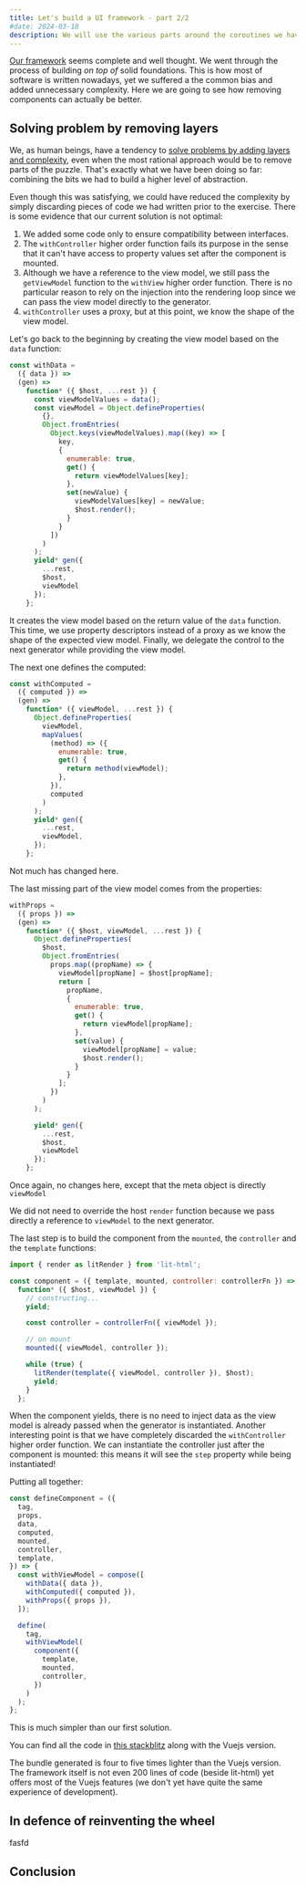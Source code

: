 ```yaml
---
title: Let's build a UI framework - part 2/2
#date: 2024-03-18
description: We will use the various parts around the coroutines we have talked about so far, and we will build a new UI framework from it. 
---
```


<div class="intro">
    <p class="wide">
<a href="./posts/lets-build-a-framework-part-1" rel="prev">Our framework</a> seems complete and well thought. We went through the process of building <em>on top of</em> solid foundations. This is how most of software is written nowadays, yet 
we suffered a the common bias and added unnecessary complexity. Here we are going to see how removing components can actually be better. 
</div>

## Solving problem by removing layers

We, as human beings, have a tendency to [solve problems by adding layers and complexity](https://www.nature.com/articles/d41586-021-00592-0), even when the most rational approach would be to remove parts of the puzzle. 
That's exactly what we have been doing so far: combining the bits we had to build a higher level of abstraction.  

Even though this was satisfying, we could have reduced the complexity by simply discarding pieces of code we had written prior to the exercise. There is some evidence that our current solution is not optimal:
1. We added some code only to ensure compatibility between interfaces.
2. The ``withController`` higher order function fails its purpose in the sense that it can't have access to property values set after the component is mounted.
3. Although we have a reference to the view model, we still pass the ``getViewModel`` function to the ``withView`` higher order function. There is no particular reason to rely on the injection into the rendering loop since we can pass the view model directly to the generator.
4. ``withController`` uses a proxy, but at this point, we know the shape of the view model.

Let's go back to the beginning by creating the view model based on the ``data`` function:

```js
const withData =
  ({ data }) =>
  (gen) =>
    function* ({ $host, ...rest }) {
      const viewModelValues = data();
      const viewModel = Object.defineProperties(
        {},
        Object.fromEntries(
          Object.keys(viewModelValues).map((key) => [
            key,
            {
              enumerable: true,
              get() {
                return viewModelValues[key];
              },
              set(newValue) {
                viewModelValues[key] = newValue;
                $host.render();
              }
            }
          ])
        )
      );
      yield* gen({
        ...rest,
        $host,
        viewModel
      });
    };
```

It creates the view model based on the return value of the ``data`` function. This time, we use property descriptors instead of a proxy as we know the shape of the expected view model.
Finally, we delegate the control to the next generator while providing the view model.

The next one defines the computed:

```js
const withComputed =
  ({ computed }) =>
  (gen) =>
    function* ({ viewModel, ...rest }) {
      Object.defineProperties(
        viewModel,
        mapValues(
          (method) => ({
            enumerable: true,
            get() {
              return method(viewModel);
            },
          }),
          computed
        )
      );
      yield* gen({
        ...rest,
        viewModel,
      });
    };
```
Not much has changed here.

The last missing part of the view model comes from the properties:

```js
withProps =
  ({ props }) =>
  (gen) =>
    function* ({ $host, viewModel, ...rest }) {
      Object.defineProperties(
        $host,
        Object.fromEntries(
          props.map((propName) => {
            viewModel[propName] = $host[propName];
            return [
              propName,
              {
                enumerable: true,
                get() {
                  return viewModel[propName];
                },
                set(value) {
                  viewModel[propName] = value;
                  $host.render();
                }
              }
            ];
          })
        )
      );

      yield* gen({
        ...rest,
        $host,
        viewModel
      });
    };
```

Once again, no changes here, except that the meta object is directly ``viewModel``

We did not need to override the host ``render`` function because we pass directly a reference to ``viewModel`` to the next generator.

The last step is to build the component from the ``mounted``, the ``controller`` and the ``template`` functions:

```js
import { render as litRender } from 'lit-html';

const component = ({ template, mounted, controller: controllerFn }) =>
  function* ({ $host, viewModel }) {
    // constructing...
    yield;

    const controller = controllerFn({ viewModel });

    // on mount
    mounted({ viewModel, controller });

    while (true) {
      litRender(template({ viewModel, controller }), $host);
      yield;
    }
  };
```

When the component yields, there is no need to inject data as the view model is already passed when the generator is instantiated. 
Another interesting point is that we have completely discarded the ``withController`` higher order function. We can instantiate the controller just after the component is mounted: this means it will see the ``step`` property while being instantiated!

Putting all together:

```js
const defineComponent = ({
  tag,
  props,
  data,
  computed,
  mounted,
  controller,
  template,
}) => {
  const withViewModel = compose([
    withData({ data }),
    withComputed({ computed }),
    withProps({ props }),
  ]);

  define(
    tag,
    withViewModel(
      component({
        template,
        mounted,
        controller,
      })
    )
  );
};
```

This is much simpler than our first solution.

You can find all the code in [this stackblitz](https://stackblitz.com/edit/vitejs-vite-ynjvdt?file=framework%2Findex.js) along with the Vuejs version.

The bundle generated is four to five times lighter than the Vuejs version. The framework itself is not even 200 lines of code (beside lit-html) yet offers most of the Vuejs features (we don't yet have quite the same experience of development).     

## In defence of reinventing the wheel

fasfd

## Conclusion





